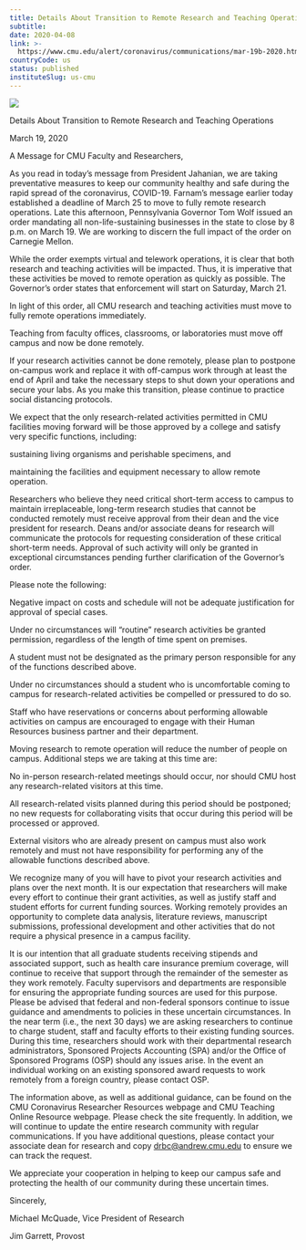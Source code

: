 ```yaml
---
title: Details About Transition to Remote Research and Teaching Operations
subtitle: 
date: 2020-04-08
link: >-
  https://www.cmu.edu/alert/coronavirus/communications/mar-19b-2020.html
countryCode: us
status: published
instituteSlug: us-cmu
---
```

![](https://www.cmu.edu/favicon.ico)

Details About Transition to Remote Research and Teaching Operations

March 19, 2020

A Message for CMU Faculty and Researchers,

As you read in today’s message from President Jahanian, we are taking preventative measures to keep our community healthy and safe during the rapid spread of the coronavirus, COVID-19. Farnam’s message earlier today established a deadline of March 25 to move to fully remote research operations. Late this afternoon, Pennsylvania Governor Tom Wolf issued an order mandating all non-life-sustaining businesses in the state to close by 8 p.m. on March 19. We are working to discern the full impact of the order on Carnegie Mellon.

While the order exempts virtual and telework operations, it is clear that both research and teaching activities will be impacted. Thus, it is imperative that these activities be moved to remote operation as quickly as possible. The Governor’s order states that enforcement will start on Saturday, March 21.

In light of this order, all CMU research and teaching activities must move to fully remote operations immediately.

Teaching from faculty offices, classrooms, or laboratories must move off campus and now be done remotely.

If your research activities cannot be done remotely, please plan to postpone on-campus work and replace it with off-campus work through at least the end of April and take the necessary steps to shut down your operations and secure your labs. As you make this transition, please continue to practice social distancing protocols.

We expect that the only research-related activities permitted in CMU facilities moving forward will be those approved by a college and satisfy very specific functions, including:

sustaining living organisms and perishable specimens, and

maintaining the facilities and equipment necessary to allow remote operation.

Researchers who believe they need critical short-term access to campus to maintain irreplaceable, long-term research studies that cannot be conducted remotely must receive approval from their dean and the vice president for research. Deans and/or associate deans for research will communicate the protocols for requesting consideration of these critical short-term needs. Approval of such activity will only be granted in exceptional circumstances pending further clarification of the Governor’s order.

Please note the following:

Negative impact on costs and schedule will not be adequate justification for approval of special cases.

Under no circumstances will “routine” research activities be granted permission, regardless of the length of time spent on premises.

A student must not be designated as the primary person responsible for any of the functions described above.

Under no circumstances should a student who is uncomfortable coming to campus for research-related activities be compelled or pressured to do so.

Staff who have reservations or concerns about performing allowable activities on campus are encouraged to engage with their Human Resources business partner and their department.

Moving research to remote operation will reduce the number of people on campus. Additional steps we are taking at this time are:

No in-person research-related meetings should occur, nor should CMU host any research-related visitors at this time.

All research-related visits planned during this period should be postponed; no new requests for collaborating visits that occur during this period will be processed or approved.

External visitors who are already present on campus must also work remotely and must not have responsibility for performing any of the allowable functions described above.

We recognize many of you will have to pivot your research activities and plans over the next month. It is our expectation that researchers will make every effort to continue their grant activities, as well as justify staff and student efforts for current funding sources. Working remotely provides an opportunity to complete data analysis, literature reviews, manuscript submissions, professional development and other activities that do not require a physical presence in a campus facility.

It is our intention that all graduate students receiving stipends and associated support, such as health care insurance premium coverage, will continue to receive that support through the remainder of the semester as they work remotely. Faculty supervisors and departments are responsible for ensuring the appropriate funding sources are used for this purpose. Please be advised that federal and non-federal sponsors continue to issue guidance and amendments to policies in these uncertain circumstances. In the near term (i.e., the next 30 days) we are asking researchers to continue to charge student, staff and faculty efforts to their existing funding sources. During this time, researchers should work with their departmental research administrators, Sponsored Projects Accounting (SPA) and/or the Office of Sponsored Programs (OSP) should any issues arise. In the event an individual working on an existing sponsored award requests to work remotely from a foreign country, please contact OSP.

The information above, as well as additional guidance, can be found on the CMU Coronavirus Researcher Resources webpage and CMU Teaching Online Resource webpage. Please check the site frequently. In addition, we will continue to update the entire research community with regular communications. If you have additional questions, please contact your associate dean for research and copy drbc@andrew.cmu.edu to ensure we can track the request.

We appreciate your cooperation in helping to keep our campus safe and protecting the health of our community during these uncertain times.

Sincerely,

Michael McQuade, Vice President of Research

Jim Garrett, Provost